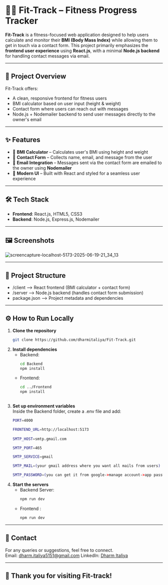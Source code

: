 # 🏋️‍♂️ Fit-Track – Fitness Progress Tracker

**Fit-Track** is a fitness-focused web application designed to help users calculate and monitor their **BMI (Body Mass Index)** while allowing them to get in touch via a contact form. This project primarily emphasizes the **frontend user experience** using **React.js**, with a minimal **Node.js backend** for handling contact messages via email.

---

## 🚀 Project Overview

Fit-Track offers:
- A clean, responsive frontend for fitness users
- BMI calculator based on user input (height & weight)
- Contact form where users can reach out with messages
- Node.js + Nodemailer backend to send user messages directly to the owner's email

---

## ✨ Features

- 🧮 **BMI Calculator** – Calculates user's BMI using height and weight
- 📝 **Contact Form** – Collects name, email, and message from the user
- 📧 **Email Integration** – Messages sent via the contact form are emailed to the owner using **Nodemailer**
- 🎨 **Modern UI** – Built with React and styled for a seamless user experience

---

## 🛠️ Tech Stack

- **Frontend**: React.js, HTML5, CSS3
- **Backend**: Node.js, Express.js, Nodemailer

---

## 🖼️ Screenshots

![screencapture-localhost-5173-2025-06-19-21_34_13](https://github.com/user-attachments/assets/01a296d3-04eb-4a4e-8048-0e41776ef2e5)

---

## 📂 Project Structure

- /client --> React frontend (BMI calculator + contact form)
- /server --> Node.js backend (handles contact form submission)
- package.json --> Project metadata and dependencies

---

## ⚙️ How to Run Locally

1. **Clone the repository**
   ```bash
   git clone https://github.com/dharmitaliya/Fit-Track.git
2. **Install dependencies**
   <br>
   - Backend:
      ```bash
      cd Backend
      npm install
   - Frontend:
     ```bash
     cd ../Frontend
     npm install
 
3. **Set up environment variables** <br>
Inside the Backend folder, create a .env file and add:
   ```bash
   PORT=4000
   
   FRONTEND_URL=http://localhost:5173
  
   SMTP_HOST=smtp.gmail.com

   SMTP_PORT=465

   SMTP_SERVICE=gmail

   SMTP_MAIL=(your gmail address where you want all mails from users)

   SMTP_PASSWORD=(you can get it from google->manage account->app passwords->generate new and paste here)

4. **Start the servers**<br>
   - Backend Server:
      ```bash
      npm run dev
   - Frontend :
     ```bash
     npm run dev

---

## 📧 Contact <br>
For any queries or suggestions, feel free to connect. <br>
Email: [dharm.italiya5151@gmail.com](dharm.italiya5151@gmail.com)  LinkedIn: [Dharm Italiya](https://www.linkedin.com/in/dharm-italiya/)

---

## 🙌 Thank you for visiting Fit-track!
